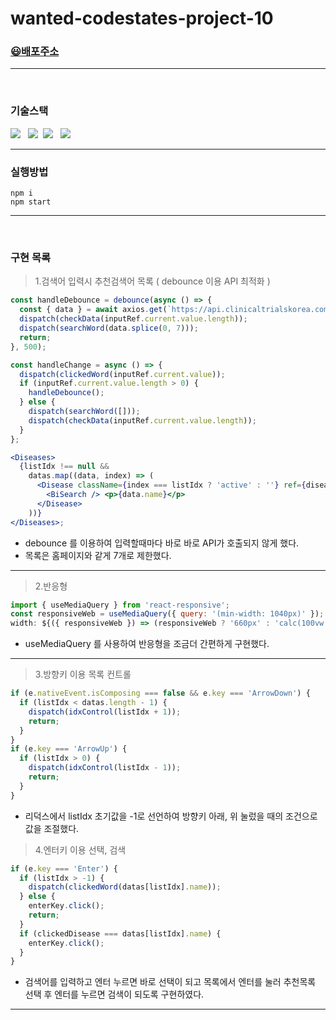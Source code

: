 # wanted-codestates-project-10

### [😃배포주소](https://dynamic-sunburst-77084d.netlify.app)

---

<br />

### 기술스택

<img src="https://img.shields.io/badge/Reat-333333?style=flat-round&logo=React&logoColor=ffffff"/></a> &nbsp;
<img src="https://img.shields.io/badge/JavaScript-333333?style=flat-round&logo=JavaScript&logoColor=ffffff"/></a>&nbsp;
<img src="https://img.shields.io/badge/Redux-333333?style=flat-round&logo=Redux&logoColor=ffffff"/></a> &nbsp;
<img src="https://img.shields.io/badge/Axios-333333?style=flat-round&logo=PlayStation&logoColor=ffffff"/></a> &nbsp;

---

### 실행방법

`npm i` <br/>
`npm start`

---

<br />

### 구현 목록

> 1.검색어 입력시 추천검색어 목록 ( debounce 이용 API 최적화 )

```jsx
const handleDebounce = debounce(async () => {
  const { data } = await axios.get(`https://api.clinicaltrialskorea.com/api/v1/search-conditions/?name=${inputRef.current.value}`).catch((err) => console.log(err));
  dispatch(checkData(inputRef.current.value.length));
  dispatch(searchWord(data.splice(0, 7)));
  return;
}, 500);

const handleChange = async () => {
  dispatch(clickedWord(inputRef.current.value));
  if (inputRef.current.value.length > 0) {
    handleDebounce();
  } else {
    dispatch(searchWord([]));
    dispatch(checkData(inputRef.current.value.length));
  }
};

<Diseases>
  {listIdx !== null &&
    datas.map((data, index) => (
      <Disease className={index === listIdx ? 'active' : ''} ref={diseaseRef} key={data.id} onClick={() => handleOnClick(data.name)} onMouseOver={(e) => handleMouseOver(index)}>
        <BiSearch /> <p>{data.name}</p>
      </Disease>
    ))}
</Diseases>;
```

- debounce 를 이용하여 입력할때마다 바로 바로 API가 호출되지 않게 했다.
- 목록은 홈페이지와 같게 7개로 제한했다.

---

> 2.반응형

```jsx
import { useMediaQuery } from 'react-responsive';
const responsiveWeb = useMediaQuery({ query: '(min-width: 1040px)' });
width: ${({ responsiveWeb }) => (responsiveWeb ? '660px' : 'calc(100vw - 40px)')};
```

- useMediaQuery 를 사용하여 반응형을 조금더 간편하게 구현했다.

---

> 3.방향키 이용 목록 컨트롤

```jsx
if (e.nativeEvent.isComposing === false && e.key === 'ArrowDown') {
  if (listIdx < datas.length - 1) {
    dispatch(idxControl(listIdx + 1));
    return;
  }
}
if (e.key === 'ArrowUp') {
  if (listIdx > 0) {
    dispatch(idxControl(listIdx - 1));
    return;
  }
}
```

- 리덕스에서 listIdx 초기값을 -1로 선언하여 방향키 아래, 위 눌렀을 때의 조건으로 값을 조절했다.

> 4.엔터키 이용 선택, 검색

```jsx
if (e.key === 'Enter') {
  if (listIdx > -1) {
    dispatch(clickedWord(datas[listIdx].name));
  } else {
    enterKey.click();
    return;
  }
  if (clickedDisease === datas[listIdx].name) {
    enterKey.click();
  }
}
```

- 검색어를 입력하고 엔터 누르면 바로 선택이 되고 목록에서 엔터를 눌러 추천목록 선택 후 엔터를 누르면 검색이 되도록 구현하였다.

---
